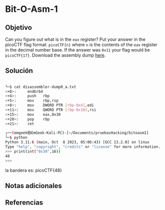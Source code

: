 # Bit-O-Asm-1

## Objetivo
Can you figure out what is in the `eax` register? Put your answer in the picoCTF flag format: `picoCTF{n}` where `n` is the contents of the `eax` register in the decimal number base. If the answer was `0x11` your flag would be `picoCTF{17}`. Download the assembly dump [here](https://artifacts.picoctf.net/c/509/disassembler-dump0_a.txt).
## Solución
```bash
                                                                                         ┌──(emgeek㉿EmGeek-Kali-PC)-[~/Documents/pruebasHacking/bitoasm1]  
└─$ cat disassembler-dump0_a.txt  
<+0>:     endbr64    
<+4>:     push   rbp  
<+5>:     mov    rbp,rsp  
<+8>:     mov    DWORD PTR [rbp-0x4],edi  
<+11>:    mov    QWORD PTR [rbp-0x10],rsi  
<+15>:    mov    eax,0x30  
<+20>:    pop    rbp  
<+21>:    ret  
                                                                                           
┌──(emgeek㉿EmGeek-Kali-PC)-[~/Documents/pruebasHacking/bitoasm1]  
└─$ python          
Python 3.11.6 (main, Oct  8 2023, 05:06:43) [GCC 13.2.0] on linux  
Type "help", "copyright", "credits" or "license" for more information.  
>>> print(int("0x30",16))  
48  
>>>
```

 la bandera es: picoCTF{48}


## Notas adicionales


## Referencias